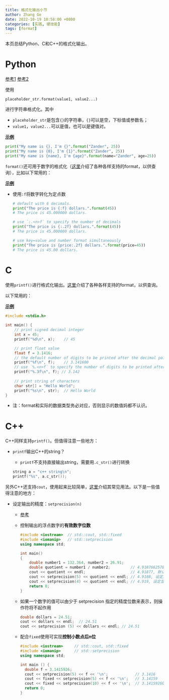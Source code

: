```yaml
---
title: 格式化输出小节
author: Zhang Ge
date: 2022-10-19 10:58:00 +0800
categories: [实践, 硬技能]
tags: [format]
---
```


本页总结Python、C和C++的格式化输出。
# Python

[参考1](https://www.runoob.com/python/att-string-format.html) [参考2](https://www.w3schools.com/python/ref_string_format.asp)

使用

````
placeholder_str.format(value1, value2...)
````

进行字符串格式化。其中

- `placeholder_str`是包含`{}`的字符串，`{}`可以是空，下标值或参数名；
- `value1`，`value2...`可以是值，也可以是键值对。

**<u>示例</u>**

```python
print("My name is {}, I'm {}".format("Zander", 25))
print("My name is {0}, I'm {1}".format("Zander", 25))
print("My name is {name}, I'm {age}".format(name="Zander", age=25))
```



`format()`还可用于数字的格式化（[这里](https://www.runoob.com/python/att-string-format.html)介绍了各种各样支持的format，以供查询），比如以下常用的：

**<u>示例</u>**

- 使用`:f`将数字转化为定点数

    ```python
    # default with 6 decimals.
    print("The price is {:f} dollars.".format(45))  
    # The price is 45.000000 dollars.
    
    # use `:.<n>f` to specify the number of decimals
    print("The price is {:.2f} dollars.".format(45))
    # The price is 45.000000 dollars.
    
    # use key=value and number format simultaneously
    print("The price is {price:.2f} dollars.".format(price=45))
    # The price is 45.00 dollars.
	```
# C

使用`printf()`进行格式化输出。[这里](https://cplusplus.com/reference/cstdio/printf/)介绍了各种各样支持的format，以供查询。

以下常用的：

**<u>示例</u>**

```cpp
#include <stdio.h> 
  
int main() { 
    // print signed decimal integer
    int x = 45; 
    printf("%d\n", x);    // 45

    // print float value
    float f = 3.1416; 
    // the default number of digits to be printed after the decimal point is 6
    printf("%f\n", f);    // 3.141600
    // use `%.<n>f` to specify the number of digits to be printed after the decimal point
    printf("%.3f\n", f); // 3.142
    
    // print string of characters
    char str[] = "Hello World"; 
    printf("%s\n", str);  // Hello World
}
```

- 注：format和实际的数据类型务必对应，否则显示的数值妈都不认识。

# C++

C++同样支持`printf()`。但值得注意一些地方：

- `printf`输出C++的string？

  - `printf`不支持直接输出string，需要用`.c_str()`进行转换

  ```cpp
  string a = "c++ string\n";
  printf("%s", a.c_str());
  ```

另外C++还支持`cout`，使用起来比较简单，[这里](https://www.programiz.com/cpp-programming/library-function/iostream/cout)介绍其常见用法。以下是一些值得注意的地方：

- 设定输出的精度：`setprecision(n)`

  - [参考](http://c.biancheng.net/view/1340.html)

  - 控制输出的浮点数字的**有效数字位数**

    ```cpp
    #include <iostream>  // std::cout, std::fixed
    #include <iomanip>   // std::setprecision
    using namespace std;
    
    int main()
    {
        double number1 = 132.364, number2 = 26.91;
        double quotient = number1 / number2;         // 4.91876625789669...
        cout << quotient << endl;                    // 4.91877, 默认显示6位有效数字
        cout << setprecision(5) << quotient << endl; // 4.9188, 设定显示5位有效数字
        cout << setprecision(4) << quotient << endl; // 4.919, 设定显示4位有效数字
        return 0;
    }
    ```

  - 如果一个数字的值可以由少于 setprecision 指定的精度位数来表示，则操作符将不起作用

    ```cpp
    double dollars = 24.51;
    cout << dollars << endl;  // 24.51
    cout << setprecision (5) << dollars << endl; // 24.51
    ```

  - 配合`fixed`使用可实现**控制小数点后n位**

    ```cpp
    #include <iostream>     // std::cout, std::fixed
    #include <iomanip>      // std::setprecision
    using namespace std;
    
    int main () {
      double f = 3.1415926;
      cout << setprecision(5) << f << '\n';            // 3.1416
      cout << fixed << setprecision(5) << f << '\n';   // 3.14159
      cout << fixed << setprecision(10) << f << '\n';  // 3.1415926000
      return 0;
    }
    ```

    



